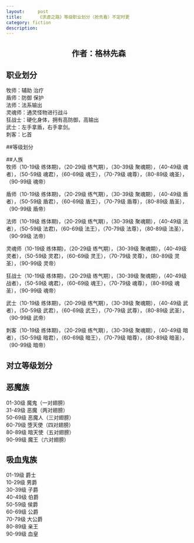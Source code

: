 ```yaml
---
layout:     post
title:      《求虐之路》等级职业划分（抢先看）不定时更
category: fiction
description:
---
```


## <center>作者：格林先森</center>

## 职业划分
牧师：辅助 治疗               
盾师：防御 保护                
法师：法系输出               
灵魂师：通灵怪物进行战斗               
狂战士：硬化身体，拥有高防御，高输出               
武士：左手拿盾，右手拿剑。               
刺客：匕首               

##等级划分

##人族                                                                                                                                                                            
牧师（10-19级 练体期)，（20-29级 练气期），（30-39级 聚魂期），（40-49级 魂者），（50-59级 魂君），（60-69级 魂王），（70-79级 魂尊），（80-89级 魂圣），（90-99级 魂帝）   
                          
盾师（10-19级 练体期)，（20-29级 练气期），（30-39级 聚魂期），（40-49级 盾者），（50-59级 盾君），（60-69级 盾王），（70-79级 盾尊），（80-89级 盾圣），（90-99级 盾帝） 
                            
法师（10-19级 练体期)，（20-29级 练气期），（30-39级 聚魂期），（40-49级 法者），（50-59级 法君)，（60-69级 法王），（70-79级 法尊），（80-89级 法圣），（90-99级 法帝）  
                          
灵魂师（10-19级 练体期)，（20-29级 练气期），（30-39级 聚魂期），（40-49级 灵者），（50-59级 灵君），（60-69级 灵王），（70-79级 灵尊），（80-89级 灵圣），（90-99级 灵帝）   
                          
狂战士（10-19级 练体期)，（20-29级 练气期），（30-39级 聚魂期），（40-49级 战者），（50-59级 魂君），（60-69级 魂王），（70-79级 魂尊），（80-89级 魂圣），（90-99级 魂帝） 
                            
武士（10-19级 练体期)，（20-29级 练气期），（30-39级 聚魂期），（40-49级 武者），（50-59级 武君），（60-69级 武王），（70-79级 武尊），（80-89级 武圣），（90-99级 武帝）   
                          
刺客（10-19级 练体期)，（20-29级 练气期），（30-39级 聚魂期），（40-49级 暗者），（50-59级 暗君），（60-69级 暗王），（70-79级 暗尊），（80-89级 暗圣），（90-99级 暗帝）                             

## 对立等级划分

## 恶魔族                                         
01-30级        魔鬼（一对翅膀）                                  
31-49级        恶魔（两对翅膀）                                    
50-69级        恶魔人（三对翅膀）                                
60-79级        堕天使（四对翅膀）                               
80-89级        暗天使（五对翅膀）                               
90-99级        魔王（六对翅膀）                                    

## 吸血鬼族
01-19级   爵士                   
10-29级  男爵                   
30-39级  子爵                    
40-49级  伯爵                   
50-59级  侯爵                   
60-69级  公爵                   
70-79级  大公爵                   
80-89级  亲王                   
90-99级  血皇                   